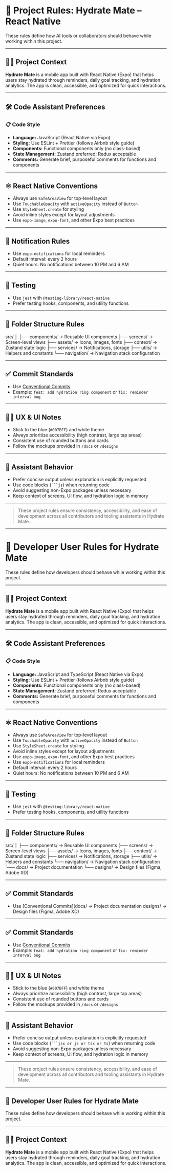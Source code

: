 # 📂 Project Rules: Hydrate Mate – React Native

These rules define how AI tools or collaborators should behave while working within this project.

---

## 🧑‍💻 Project Context

**Hydrate Mate** is a mobile app built with React Native (Expo) that helps users stay hydrated through reminders, daily goal tracking, and hydration analytics. The app is clean, accessible, and optimized for quick interactions.

---

## 🛠️ Code Assistant Preferences

### 📋 Code Style

- **Language:** JavaScript (React Native via Expo)
- **Styling:** Use ESLint + Prettier (follows Airbnb style guide)
- **Components:** Functional components only (no class-based)
- **State Management:** Zustand preferred; Redux acceptable
- **Comments:** Generate brief, purposeful comments for functions and components

---

## ⚛️ React Native Conventions

- Always use `SafeAreaView` for top-level layout
- Use `TouchableOpacity` with `activeOpacity` instead of `Button`
- Use `StyleSheet.create` for styling
- Avoid inline styles except for layout adjustments
- Use `expo-image`, `expo-font`, and other Expo best practices

---

## 🔔 Notification Rules

- Use `expo-notifications` for local reminders
- Default interval: every 2 hours
- Quiet hours: No notifications between 10 PM and 6 AM

---

## 🧪 Testing

- Use `jest` with `@testing-library/react-native`
- Prefer testing hooks, components, and utility functions

---

## 🧩 Folder Structure Rules

src/
│
├── components/ → Reusable UI components
├── screens/ → Screen-level views
├── assets/ → Icons, images, fonts
├── context/ → Zustand state logic
├── services/ → Notifications, storage
├── utils/ → Helpers and constants
└── navigation/ → Navigation stack configuration


---

## ✅ Commit Standards

- Use [Conventional Commits](https://www.conventionalcommits.org/)
- Example: `feat: add hydration ring component` or `fix: reminder interval bug`

---

## 🧑‍🎨 UX & UI Notes

- Stick to the blue (`#007BFF`) and white theme
- Always prioritize accessibility (high contrast, large tap areas)
- Consistent use of rounded buttons and cards
- Follow the mockups provided in `/docs` or `/designs`

---

## 🧠 Assistant Behavior

- Prefer concise output unless explanation is explicitly requested
- Use code blocks (` ```js `) when returning code
- Avoid suggesting non-Expo packages unless necessary
- Keep context of screens, UI flow, and hydration logic in memory

---

> These project rules ensure consistency, accessibility, and ease of development across all contributors and tooling assistants in Hydrate Mate.
---
# 🧠 Developer User Rules for Hydrate Mate
These rules define how developers should behave while working within this project.

---

## 🧑‍💻 Project Context

**Hydrate Mate** is a mobile app built with React Native (Expo) that helps users stay hydrated through reminders, daily goal tracking, and hydration analytics. The app is clean, accessible, and optimized for quick interactions.

---

## 🛠️ Code Assistant Preferences
### 📋 Code Style

- **Language:** JavaScript and TypeScript  (React Native via Expo)
- **Styling:** Use ESLint + Prettier (follows Airbnb style guide)
- **Components:** Functional components only (no class-based)
- **State Management:** Zustand preferred; Redux acceptable
- **Comments:** Generate brief, purposeful comments for functions and components

---

## ⚛️ React Native Conventions

- Always use `SafeAreaView` for top-level layout
- Use `TouchableOpacity` with `activeOpacity` instead of `Button`
- Use `StyleSheet.create` for styling
- Avoid inline styles except for layout adjustments
- Use `expo-image`, `expo-font`, and other Expo best practices
- Use `expo-notifications` for local reminders
- Default interval: every 2 hours
- Quiet hours: No notifications between 10 PM and 6 AM

---

## 🧪 Testing

- Use `jest` with `@testing-library/react-native`
- Prefer testing hooks, components, and utility functions

---

## 🧩 Folder Structure Rules

src/
│
├── components/ → Reusable UI components
├── screens/ → Screen-level views
├── assets/ → Icons, images, fonts
├── context/ → Zustand state logic
├── services/ → Notifications, storage
├── utils/ → Helpers and constants
└── navigation/ → Navigation stack configuration
└── docs/ → Project documentation
└── designs/ → Design files (Figma, Adobe XD)

---

## ✅ Commit Standards

- Use [Conventional Commits](docs/ → Project documentation
designs/ → Design files (Figma, Adobe XD)

---

## ✅ Commit Standards

- Use [Conventional Commits](URL_ADDRESS.conventionalcommits.org/)
- Example: `feat: add hydration ring component` or `fix: reminder interval bug`

---

## 🧑‍🎨 UX & UI Notes
- Stick to the blue (`#007BFF`) and white theme
- Always prioritize accessibility (high contrast, large tap areas)
- Consistent use of rounded buttons and cards
- Follow the mockups provided in `/docs` or `/designs`

---

## 🧠 Assistant Behavior

- Prefer concise output unless explanation is explicitly requested
- Use code blocks (` ```jsx or js or tsx or ts `) when returning code
- Avoid suggesting non-Expo packages unless necessary
- Keep context of screens, UI flow, and hydration logic in memory

---

> These project rules ensure consistency, accessibility, and ease of development across all contributors and tooling assistants in Hydrate Mate.
---
## 🧠 Developer User Rules for Hydrate Mate
These rules define how developers should behave while working within this project.

---

## 🧑‍💻 Project Context

**Hydrate Mate** is a mobile app built with React Native (Expo) that helps users stay hydrated through reminders, daily goal tracking, and hydration analytics. The app is clean, accessible, and optimized for quick interactions.